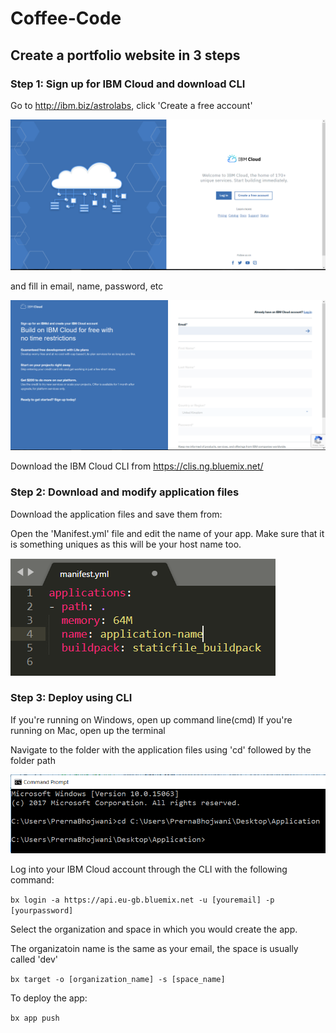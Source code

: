 # Coffee-Code

## Create a portfolio website in 3 steps

### Step 1: Sign up for IBM Cloud and download CLI

Go to http://ibm.biz/astrolabs, click 'Create a free account' 

![1](images/1.PNG)

and fill in email, name, password, etc

![2](images/2.PNG)

Download the IBM Cloud CLI from https://clis.ng.bluemix.net/


### Step 2: Download and modify application files

Download the application files and save them from: 

Open the 'Manifest.yml' file and edit the name of your app.
Make sure that it is something uniques as this will be your host name too.

![appname](images/appname.PNG)



### Step 3: Deploy using CLI

If you're running on Windows, open up command line(cmd)
If you're running on Mac, open up the terminal

Navigate to the folder with the application files using 'cd' followed by the folder path 

![cd](images/cd.PNG)

Log into your IBM Cloud account through the CLI with the following command: 

``` bx login -a https://api.eu-gb.bluemix.net -u [youremail] -p [yourpassword] ```

Select the organization and space in which you would create the app.

The organizatoin name is the same as your email, the space is usually called 'dev'

``` bx target -o [organization_name] -s [space_name] ```

To deploy the app:

```bx app push``` 






